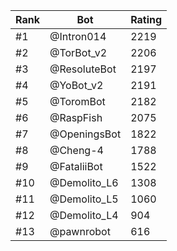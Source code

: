 Rank|Bot|Rating
---|---|---
#1|@Intron014|2219
#2|@TorBot_v2|2206
#3|@ResoluteBot|2197
#4|@YoBot_v2|2191
#5|@ToromBot|2182
#6|@RaspFish|2075
#7|@OpeningsBot|1822
#8|@Cheng-4|1788
#9|@FataliiBot|1522
#10|@Demolito_L6|1308
#11|@Demolito_L5|1060
#12|@Demolito_L4|904
#13|@pawnrobot|616

